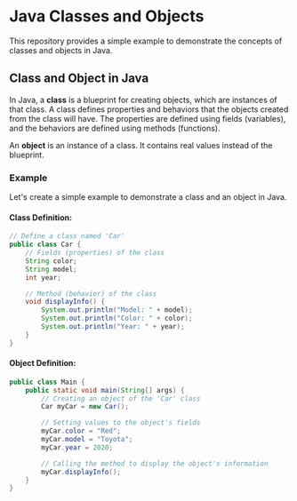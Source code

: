 # Java Classes and Objects

This repository provides a simple example to demonstrate the concepts of classes and objects in Java.

## Class and Object in Java

In Java, a **class** is a blueprint for creating objects, which are instances of that class. A class defines properties and behaviors that the objects created from the class will have. The properties are defined using fields (variables), and the behaviors are defined using methods (functions).

An **object** is an instance of a class. It contains real values instead of the blueprint.

### Example

Let's create a simple example to demonstrate a class and an object in Java.

#### Class Definition:

```java
// Define a class named 'Car'
public class Car {
    // Fields (properties) of the class
    String color;
    String model;
    int year;

    // Method (behavior) of the class
    void displayInfo() {
        System.out.println("Model: " + model);
        System.out.println("Color: " + color);
        System.out.println("Year: " + year);
    }
}
```


#### Object Definition:

```java
public class Main {
    public static void main(String[] args) {
        // Creating an object of the 'Car' class
        Car myCar = new Car();

        // Setting values to the object's fields
        myCar.color = "Red";
        myCar.model = "Toyota";
        myCar.year = 2020;

        // Calling the method to display the object's information
        myCar.displayInfo();
    }
}
